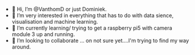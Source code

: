 - 👋 Hi, I’m @VanthomD or just Dominiek.
- 👀 I’m very interested in everything that has to do with data sience, visualisation and machine learning.
- 🌱 I’m currently learning/ trying to get a raspberry pi5 with camera module 3 up and running. 
- 💞️ I’m looking to collaborate ...  on not sure yet....I'm trying to find my way around.

<!---
VanthomD/VanthomD is a ✨ special ✨ repository because its `README.md` (this file) appears on your GitHub profile.
You can click the Preview link to take a look at your changes.
--->
